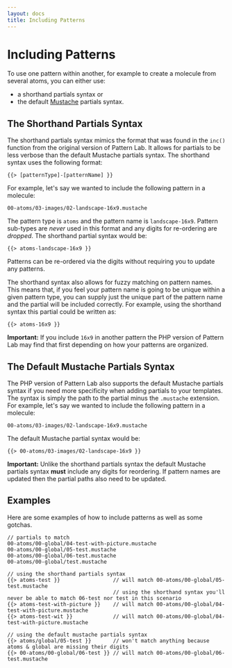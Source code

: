```yaml
---
layout: docs
title: Including Patterns
---
```


# Including Patterns
To use one pattern within another, for example to create a molecule from several atoms, you can either use:

* a shorthand partials syntax or 
* the default [Mustache](http://mustache.github.io/mustache.5.html) partials syntax.

## The Shorthand Partials Syntax

The shorthand partials syntax mimics the format that was found in the `inc()` function from the original version of Pattern Lab. It allows for partials to be less verbose than the default Mustache partials syntax. The shorthand syntax uses the following format:

    {{> [patternType]-[patternName] }}

For example, let's say we wanted to include the following pattern in a molecule:

    00-atoms/03-images/02-landscape-16x9.mustache

The pattern type is `atoms` and the pattern name is `landscape-16x9`. Pattern sub-types are _never_ used in this format and any digits for re-ordering are _dropped_. The shorthand partial syntax would be:

    {{> atoms-landscape-16x9 }}

Patterns can be re-ordered via the digits without requiring you to update any patterns. 

The shorthand syntax also allows for fuzzy matching on pattern names. This means that, if you feel your pattern name is going to be unique within a given pattern type, you can supply just the unique part of the pattern name and the partial will be included correctly. For example, using the shorthand syntax this partial could be written as:

    {{> atoms-16x9 }}

**Important:** If you include `16x9` in another pattern the PHP version of Pattern Lab may find that first depending on how your patterns are organized.

## The Default Mustache Partials Syntax

The PHP version of Pattern Lab also supports the default Mustache partials syntax if you need more specificity when adding partials to your templates. The syntax is simply the path to the partial minus the `.mustache` extension. For example, let's say we wanted to include the following pattern in a molecule:

    00-atoms/03-images/02-landscape-16x9.mustache

The default Mustache partial syntax would be:

    {{> 00-atoms/03-images/02-landscape-16x9 }}

**Important:** Unlike the shorthand partials syntax the default Mustache partials syntax **must** include any digits for reordering. If pattern names are updated then the partial paths also need to be updated.

## Examples

Here are some examples of how to include patterns as well as some gotchas.

    // partials to match
    00-atoms/00-global/04-test-with-picture.mustache
    00-atoms/00-global/05-test.mustache
    00-atoms/00-global/06-test.mustache
    00-atoms/00-global/test.mustache

    // using the shorthand partials syntax
    {{> atoms-test }}                 // will match 00-atoms/00-global/05-test.mustache
                                      // using the shorthand syntax you'll never be able to match 06-test nor test in this scenario
    {{> atoms-test-with-picture }}    // will match 00-atoms/00-global/04-test-with-picture.mustache 
    {{> atoms-test-wit }}             // will match 00-atoms/00-global/04-test-with-picture.mustache
    
    // using the default mustache partials syntax
    {{> atoms/global/05-test }}       // won't match anything because atoms & global are missing their digits
    {{> 00-atoms/00-global/06-test }} // will match 00-atoms/00-global/06-test.mustache
